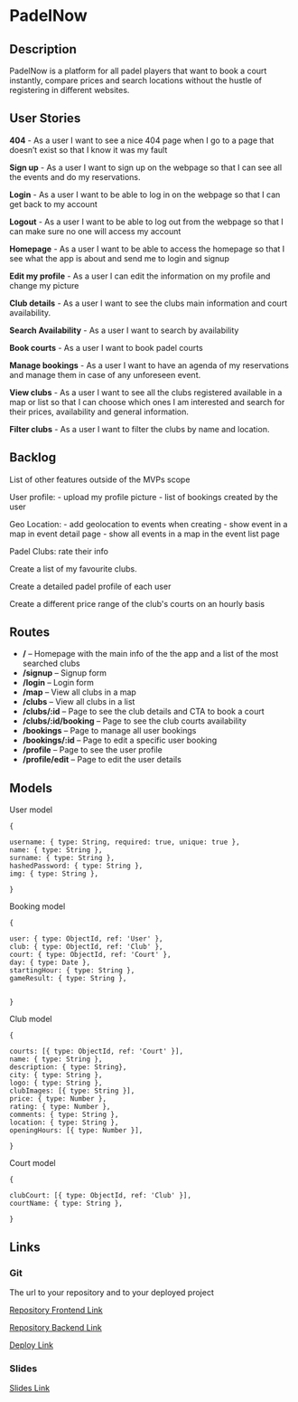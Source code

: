 # PadelNow

## Description

PadelNow is a platform for all padel players that want to book a court instantly, compare prices and search locations without the hustle of registering in different websites.

## User Stories

**404** - As a user I want to see a nice 404 page when I go to a page that doesn’t exist so that I know it was my fault

**Sign up** - As a user I want to sign up on the webpage so that I can see all the events and do my reservations.

**Login** - As a user I want to be able to log in on the webpage so that I can get back to my account

**Logout** - As a user I want to be able to log out from the webpage so that I can make sure no one will access my account

**Homepage** - As a user I want to be able to access the homepage so that I see what the app is about and send me to login and signup

**Edit my profile** - As a user I can edit the information on my profile and change my picture

**Club details** - As a user I want to see the clubs main information and court availability.

**Search Availability** - As a user I want to search by availability

**Book courts** - As a user I want to book padel courts

**Manage bookings** - As a user I want to have an agenda of my reservations and manage them in case of any unforeseen event.

**View clubs** - As a user I want to see all the clubs registered available in a map or list so that I can choose which ones I am interested and search for their prices, availability and general information.

**Filter clubs** - As a user I want to filter the clubs by name and location.

## Backlog

List of other features outside of the MVPs scope

User profile: - upload my profile picture - list of bookings created by the user

Geo Location: - add geolocation to events when creating - show event in a map in event detail page - show all events in a map in the event list page

Padel Clubs: rate their info

Create a list of my favourite clubs.

Create a detailed padel profile of each user

Create a different price range of the club's courts on an hourly basis

## Routes

- **/** – Homepage with the main info of the the app and a list of the most searched clubs
- **/signup** – Signup form
- **/login** – Login form
- **/map** – View all clubs in a map
- **/clubs** – View all clubs in a list
- **/clubs/:id** – Page to see the club details and CTA to book a court
- **/clubs/:id/booking** – Page to see the club courts availability
- **/bookings** – Page to manage all user bookings
- **/bookings/:id** – Page to edit a specific user booking
- **/profile** – Page to see the user profile
- **/profile/edit** – Page to edit the user details

## Models

User model

    {

    username: { type: String, required: true, unique: true },
    name: { type: String },
    surname: { type: String },
    hashedPassword: { type: String },
    img: { type: String },

    }

Booking model

    {

    user: { type: ObjectId, ref: 'User' },
    club: { type: ObjectId, ref: 'Club' },
    court: { type: ObjectId, ref: 'Court' },
    day: { type: Date },
    startingHour: { type: String },
    gameResult: { type: String },


    }

Club model

    {

    courts: [{ type: ObjectId, ref: 'Court' }],
    name: { type: String },
    description: { type: String},
    city: { type: String },
    logo: { type: String },
    clubImages: [{ type: String }],
    price: { type: Number },
    rating: { type: Number },
    comments: { type: String },
    location: { type: String },
    openingHours: [{ type: Number }],

    }

Court model

    {

    clubCourt: [{ type: ObjectId, ref: 'Club' }],
    courtName: { type: String },

    }

## Links

### Git

The url to your repository and to your deployed project

[Repository Frontend Link](http://github.com/)

[Repository Backend Link](http://github.com/)

[Deploy Link](http://heroku.com/)

### Slides

[Slides Link](http://slides.com/)
